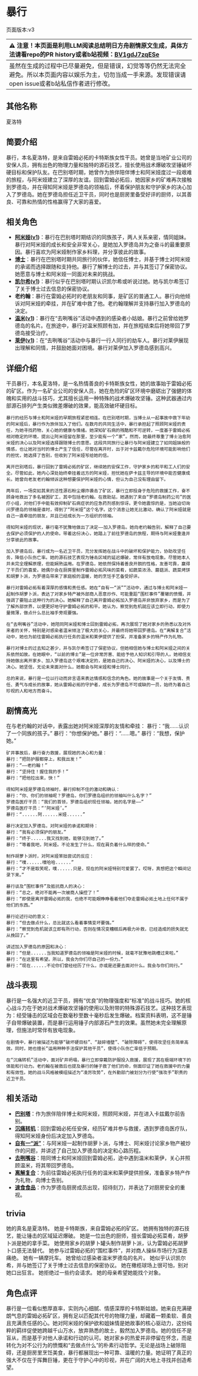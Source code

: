 # 暴行
页面版本:v3
 

| :warning: 注意！本页面是利用LLM阅读总结明日方舟剧情原文生成，具体方法请看repo的PR history或者b站视频：[BV1gdJ7zqESe](https://www.bilibili.com/video/BV1gdJ7zqESe/)         |
|:----------------------------|
| 虽然在生成的过程中已尽量避免，但是错误，幻觉等等仍然无法完全避免。所以本页面内容以娱乐为主，切勿当成一手来源。发现错误请open issue或者b站私信作者进行修改。|



## 其他名称
夏洛特
## 简要介绍
暴行，本名夏洛特，是来自雷姆必拓的卡特斯族女性干员。她曾是当地矿业公司的安保人员，拥有出色的物理力量和独特的源石技艺，擅长使用战术爆破攻坚锤破坏硬目标和保护队友。在巴别塔时期，她曾作为旅伴陪伴博士和阿米娅度过一段艰难的旅程，与阿米娅建立了深厚的友谊。回到雷姆必拓后，她因家乡的矿难再次接触到罗德岛，并在得知阿米娅是罗德岛的领袖后，怀着保护朋友和守护家乡的决心加入了罗德岛。她在罗德岛担任近卫干员，同时也是厨房里备受好评的厨师，以其善良、可靠和热情的性格赢得了大家的喜爱。
## 相关角色
-   **[阿米娅](char_002_amiya.md)([v1](../chars/char_002_amiya.md))**：暴行在巴别塔时期结识的同族孩子，两人关系亲密，情同姐妹。暴行对阿米娅的成长和安全非常关心，是她加入罗德岛并为之奋斗的最重要原因。暴行喜欢为阿米娅制作家乡料理，并分享彼此的故事。
-   **[博士](extended_char_bo_shi.md)**：暴行在巴别塔时期共同旅行的伙伴，她信任博士，并基于博士对阿米娅的承诺而选择跟随和支持他。暴行了解博士的过去，并与其签订了保密协议。她愿意与博士和阿米娅一同面对未来的挑战。
-   **[凯尔希](char_003_kalts.md)([v1](../chars/char_003_kalts.md))**：暴行似乎在巴别塔时期认识凯尔希或听说过她。她与凯尔希签订了关于博士过去信息的保密协议。
-   **老约翰**：暴行在雷姆必拓时的老朋友和同事，是矿区的普通工人。暴行向他倾诉对阿米娅的牵挂，并在矿难中救了他。老约翰理解并支持暴行加入罗德岛的决定。
-   **[温米](char_4081_warmy.md)([v1](../chars/char_4081_warmy.md))**：暴行在“去咧嘴谷”活动中遇到的感染者小姑娘。暴行之前曾给她罗德岛的名片。在旅途中，暴行对温米照顾有加，并在旅程结束后将她带回了罗德岛接受治疗。
-   **[莱伊](char_4117_ray.md)([v1](../chars/char_4117_ray.md))**：在“去咧嘴谷”活动中与暴行一行人同行的劫车人。暴行对莱伊展现出理解和同情，并鼓励她面对困境。暴行对莱伊加入罗德岛感到高兴。
## 详细介绍
干员暴行，本名夏洛特，是一名热情善良的卡特斯族女性，她的故事始于雷姆必拓的矿区。作为一名矿业公司的安保人员，她在危险的矿区环境中磨砺出了强健的体魄和实用的战斗技巧，尤其擅长运用一种特殊的战术爆破攻坚锤。这种武器通过内部源石排列产生类似微差爆破的效果，能高效破坏硬目标。

    暴行的经历与博士和阿米娅的早期旅程紧密相连。在巴别塔时期，当博士从一起事故中救下年幼的阿米娅后，暴行作为旅伴加入了他们。在数月的共同生活中，暴行承担起了照顾阿米娅的责任，为她寻找药物，关心她的健康与情绪。她深知矿石病的残酷和不可逆转，一度基于雷姆必拓相对稳定的环境，提出让阿米娅留在那里，至少能有一个“家”。然而，她最终尊重了博士治愈阿米娅的决心以及阿米娅选择跟随博士的意愿。这段共同旅行让暴行与阿米娅建立了如同姐妹般的情感，也让她对当时的博士产生了信任，尽管在离开时，出于对卡兹戴尔危险环境可能影响他们的担忧，她选择了告别，但收到了阿米娅写给她的信。

    离开巴别塔后，暴行回到了雷姆必拓的矿区，继续她的安保工作，守护家乡的和平和工人们的安全。尽管如此，她内心深处始终牵挂着远方的阿米娅，担忧她在萨卡兹主导的环境中能否健康成长。她曾向老友老约翰倾诉这种想要保护阿米娅的心情，但认为自己没有理由留下。

    两年后，一场突如其来的活性源石粉尘爆炸袭击了矿区，暴行立即投身于危险的救援工作，奋不顾身地救出了多名被困矿工，其中包括老约翰。在救助站，她遇到了来自“罗德岛制药公司”的医疗小组，对他们手中能有效抑制矿石病症状的应急药剂感到惊讶。更令她震惊的是，当她迫切询问罗德岛的领袖是谁时，得到了“阿米娅”这个名字。这个消息让她无比激动，确认了阿米娅就是自己一直牵挂的朋友，并且已经成长为一方组织的领袖。

    得知阿米娅的现状，暴行毫不犹豫地做出了决定——加入罗德岛。她向老约翰告别，解释了自己要去保护必须保护的人的使命。带着这份决心，她踏上了前往罗德岛的旅程，期待与阿米娅重逢并分享彼此的故事。

    加入罗德岛后，暴行成为一名近卫干员，充分发挥她在战斗中的破坏和保护能力，协助攻坚任务，降低小队伤亡率。她的源石技艺表现为锤击区域的延迟爆破，常伴有放电现象。尽管她本人并未完全理解原理，但能娴熟运用。在罗德岛，她依然保持着善良开朗的性格，友善可靠，赢得了干员们的喜爱。她偶尔会在厨房里制作雷姆必拓风味的菜肴，如蔬菜浓汤、蘑菇派、蔬菜烤饼和胡萝卜派，为罗德岛带来了家庭般的温暖，她的烹饪手艺备受好评。

    暴行对雷姆必拓有着深厚的感情和责任感。她在“自有一“派””活动中，通过与博士和阿米娅一起制作胡萝卜派，表达了对家乡特产被外部商人恶意炒作、可能重蹈“围栏事件”覆辙的愤慨，并强调了要阻止这种行为的决心。她解释了自己离开雷姆必拓加入罗德岛并非放弃家乡，而是为了了解外部世界，以便更好地守护雷姆必拓的和平。她认为，察觉到危机就应该立即行动，即使力量微薄，做点什么总比袖手旁观要强。

    在“去咧嘴谷”活动中，她陪同阿米娅和博士回到雷姆必拓，再次展现了她对家乡的熟悉以及对外来者的关怀，特别是对感染者温米倾注了极大的关心，并最终将她带回罗德岛。在“离解复合”活动中，她也为前往雷姆必拓执行任务的温米和莱伊提供了担保，并准备家乡的特产作为礼物。

    暴行对博士的过去知之甚少，并与凯尔希签订了保密协议，但她相信她与博士和阿米娅之间的关系依然如故。在她眼中，“以前的博士”是一位非常厉害、能给予他人知识和引导的人。她相信支持她做出离开家乡、加入罗德岛这个艰难决定的，是她自己的决心、阿米娅的决心，以及博士的决心。她坚信，无论未来面对什么，她都会与阿米娅和博士同行。

    总的来说，暴行是一位以行动而非言语来表达情感和信念的角色。她的故事是一个关于友情、责任、勇气与成长的故事，她从雷姆必拓的守护者，成长为罗德岛不可或缺的一员，始终为着自己珍视的人和地方而奋斗。
## 剧情高光
在与老约翰的对话中，表露出她对阿米娅深厚的友情和牵挂：
    暴行：“我......认识了一个同族的孩子。”
    暴行：“你想保护她。”
    暴行：“......嗯。”
    暴行：“我想，保护她。”

    矿井事故后，暴行奋力救援，展现她的决心和力量：
    暴行：“把防护服都穿上，和我出发！”
    暴行：“——老约翰！”
    暴行：“坚持住！握住我的手！”
    暴行：“把他拉出来，快！”

    得知阿米娅是罗德岛领袖时，暴行抑制不住的激动和确认：
    暴行：“你、你们的领袖呢？罗德岛，你们罗德岛组织的领袖叫什么名字？”
    罗德岛医疗干员：“我们的首领，罗德岛组织现任领袖，她的名字是——”
    罗德岛医疗干员：“‘阿米娅’。”
    暴行：“......阿......米娅......”

    暴行决定加入罗德岛，对阿米娅的承诺和期待：
    暴行：“我有必须保护的朋友。”
    暴行：“终于......我又找到她，能够见到她了。”
    暴行：“等着我吧，阿米娅。不论发生了什么，现在肩负着什么样的使命。”

    制作胡萝卜派时，对阿米娅笨拙尝试的反应：
    暴行：“噗......噗哈哈......”
    暴行：“才不是取笑呢，噗......只是，现在的阿米娅特别可爱罢了。哎呀，真想把这个瞬间记录下来。”

    暴行谈及“围栏事件”及抵抗商人的决心：
    暴行：“总之，绝对不能再一次被商人操控了！”
    暴行：“即使是离开雷姆必拓的我，也绝不可能眼睁睁看着他们夺走雷姆必拓土地上任何不属于他们的东西。”

    暴行论述行动的意义：
    暴行：“但去做点什么，总比就这么看着事情变坏要强。”
    暴行：“察觉到危机就该立即有所行动，否则在情况变糟糕后再极力补救，已经造成的损失就无从挽回了。”

    讲述加入罗德岛的原因和决心：
    暴行：“但是......当我知道罗德岛的领袖是阿米娅的时候，就毫不犹豫地跳槽过来啦。”
    暴行：“在这里有希望。所以，我会为你们尽自己的一份力。”
    暴行：“现在......不论你们曾经经历了什么，亦或是还要去面对什么。我会与你们同行。”
## 战斗表现
暴行是一名强大的近卫干员，拥有“优良”的物理强度和“标准”的战斗技巧。她的核心战斗力在于她对战术爆破攻坚锤的使用以及附带的特殊源石技艺。这种技艺表现为：经受锤击的区域会在数毫秒至数十毫秒后发生爆破。档案资料表明，这不是锤子自带爆破装置，而是暴行运用锤子内部源石产生的效果。虽然她未完全理解原理，但施法时常伴有放电现象。

    在剧情中，暴行被描述为能够“破坏硬目标”、“敲碎墙壁”、“破除障碍”，使得攻坚任务简单高效。同时，她也擅长“运用种种手法保护其他干员”，使得小队伤亡率低于预期。

    在“沉痛转机”活动中，面对矿井坍塌，暴行立即穿戴防护服投入救援，展现了其在极端环境下的体能和行动力。老约翰在被救后也提及暴行的锤子救了他们的命，侧面印证了她在救援中的力量和有效性。她的战斗风格被模组描述为“凌厉攻势”，在外勤部门被划分为行使“强攻手”职责的近卫干员。
## 相关活动
-   **[巴别塔](../stories/act33side.md)**：作为旅伴陪伴博士和阿米娅，照顾阿米娅，并在进入卡兹戴尔前告别。
-   **[沉痛转机](../stories/story_savage_set_1.md)**：回到雷姆必拓任安保，经历矿难并参与救援，遇到罗德岛医疗队，得知阿米娅身份后决定加入罗德岛。
-   **[自有一“派”](../stories/story_savage_set_2.md)**：与阿米娅一起制作胡萝卜派，与博士、阿米娅讨论家乡物产被炒作的问题，并讲述了自己加入罗德岛的决定和心路历程。
-   **[去咧嘴谷](../stories/act16mini.md)**：陪同博士和阿米娅回到雷姆必拓，途中遇到温米和莱伊，关心并照顾温米，将其带回罗德岛。
-   **[离解复合](../stories/main_15.md)**：为前往雷姆必拓执行任务的温米和莱伊提供担保，准备家乡特产作为礼物，向博士告别。
-   **[速食食品](../stories/story_cutter_set_1.md)**：作为罗德岛厨房成员出现，招待刻刀，并表达了对厨房安全的重视。
## trivia
她的真名是夏洛特。
    她是卡特斯族，来自雷姆必拓的矿区。
    她拥有独特的源石技艺，能让锤击的区域延迟爆破。
    她是一位出色的厨师，擅长雷姆必拓菜肴，胡萝卜派是她的拿手菜。
    她使用家乡的胡萝卜罐头制作胡萝卜派，认为雷姆必拓胡萝卜口感无法替代。
    她参与过雷姆必拓的“围栏事件”，并对商人操纵市场行为深恶痛绝。
    她有一辆摩托车。
    她曾给过感染者温米罗德岛的名片。
    她似乎认识凯尔希，并与她签订了关于博士过去信息的保密协议。
    她在橄榄球场上很可怕，别对她口出狂言。
    她拒绝过一些约会请求。
    她的母亲希望她能找个对象。
## 角色点评
暴行是一位看似憨厚直率，实则内心细腻、情感深厚的卡特斯姑娘。她来自充满硬朗气息的雷姆必拓矿区，拥有足以匹配其代号的物理力量，却藏着一颗柔软、善良且充满责任感的心。她对阿米娅的保护欲和姐妹情是她故事的核心驱动力，这份纯粹的羁绊促使她跨越千山万水，放弃熟悉的故土，毅然加入罗德岛。她的信任不是盲从，而是基于对他人承诺和行动的认可。她对家乡的热爱并非停留在怀念，而是转化为对不公行为的愤慨和“去做点什么”的朴素行动哲学。无论是战场上破除阻碍，还是厨房里烹饪美食，暴行都展现出一种可靠、温暖的力量。她证明了真正的强大不仅在于挥舞巨锤，更在于守护心中的珍视，并在广阔的大地上寻找并创造希望。